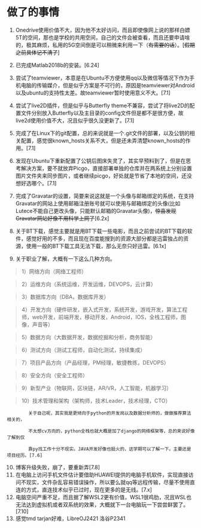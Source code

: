 # 做了的事情
1. Onedrive使用价值不大，因为他不太好访问，而且即使像网上说的那样白嫖5T的空间，那也是学校的共用空间，自己的文件会被查看，而且还要申请啥的，极其麻烦，私用的5G空间倒是可以稍微来利用一下（~~有需要的话~~）。[~~假期之前具体记不清了~~]

2. 已完成Matlab2018b的安装。[6.24]

3. 尝试了teamviewer，本意是在Ubuntu不方便使用qq以及微信等情况下作为手机电脑的传输媒介，但是似乎方案是不可行的，原因是teamviewer对Android以及ubuntu的支持性太差。故teamviewer暂时使用意义不大。[7.1]

4. 尝试了live2D插件，但是似乎与Butterfly theme不兼容，尝试了将live2D的配置文件分别放入Butterfly以及主目录的config文件但是都不是很方便，故live2d使用价值不大，况且似乎很久没更新了。[7.1]

5. 完成了在Linux下的git配置，总的来说就是一个.git文件的部署，以及公钥的相关配置，感觉很known_hosts关系不大，但是还未弄清楚known_hosts的作用。[7.1]

6. 发现在Ubuntu下重新配置了公钥后图床失灵了，其实早预料到了，但是在思考解决方案，要不就放弃Picgo，直接部署单独的仓库并在两系统上分别设置图片文件夹来同步图片，或者继续picgo，好处就是节省了本地的空间，还没想好选哪个。[7.1]

7. 完成了Gravatar的设置，简要来说这就是一个头像与邮箱绑定的系统，在支持Gravatar的网站上使用邮箱注册账号就可以使用与邮箱绑定的头像(比如Lutece不能自己更改头像，只能默认邮箱的Gravatar头像)，~~惊喜发现Gravatar网站好像不用科学上网了~~[6.2x]

8. 关于BT下载，感觉主要就是用BT下载一些电影，而且之前尝试的BT下载的软件，感觉好用的不多，而且现在百度能搜到的资源大部分都是迅雷独占的资源，使用一般的BT下载工具无法下载，那么无奈只好迅雷。[6.1x]

9. 关于职业了解，大概有一下这么几种方向。
>1）网络方向（网络工程师）

>2）运维方向（系统运维，开发运维，DEVOPS，云计算）

>3）数据库方向（DBA，数据库开发）

>4）开发方向（硬件研发，嵌入式开发，系统开发，游戏开发，算法工程师，web开发，前端开发，移动开发，Android，IOS，全栈工程师，图像，声音等）

>5）数据方向（大数据开发，数据挖掘和分析，商务智能）

>6）测试方向（测试工程师，自动化测试，持续集成）

>7）项目产品方向（产品经理，PM经理，敏捷教练，DEVOPS）

>8）安全方向（安全工程师）

>9）新型产业（物联网，区块链，AR/VR，人工智能，机器学习）

>10）技术管理和架构（架构师，技术Leader，技术经理，CTO）

            关于自己呢，其实我是更倾向于python的开发岗以及数据分析师的，做做推荐算法相关的，
            
            不太想cv方向的，python全栈也就大概是加了django的网络框架等，总的来说好像了解到仅
            
            靠py找工作十分不现实。JAVA开发好像也挺火的，这学期可以了解一下。主要还是项目经历。[7.6]

10. 博客升级失败，崩了，要重新弄[7.8]
11. 在电脑上访问手机文件估计要借助HUAWEI提供的电脑手机软件，实现直接访问不现实，文件杂乱容易错误操作，所以要么就qq等远程传输，尽量不使用直连的方式，直连技术似乎已过时，现在更多的是无线。[7.x]
12. 电脑空间严重不足，而且据了解WSL2更有价值，WSL1很鸡肋，况且WSL也无法达到虚拟机或者双系统的效果，大概就下一台电脑玩一下尝尝鲜罢了。[7.10]
13. 感觉tmd tarjan好难，LibreOJ2421  洛谷P2341
